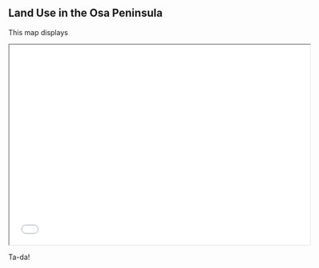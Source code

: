 ## Land Use in the Osa Peninsula

This map displays 


<iframe src="ESM267-dagum-asst2/index.html" height=400 width=600></iframe>

Ta-da!